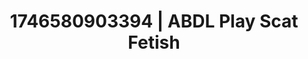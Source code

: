 ---
categories:
- Spiritual kink
- Nerdy seduction
- AI-generated
- Sapphic desires
- Self-pleasure
- ASMR
- Erotic slow burn
- Cosplay
image: /assets/images/1746580903394.jpg
layout: post
seo:
  description: Featured content with high-quality ABDL Play, Scat Fetish. HD images
    available.
  keywords: ABDL Play, Scat Fetish
  og_image: /assets/images/1746580903394.jpg
  schema_type: VisualArtwork
tags:
- ABDL Play
- '#1746580903394'
- Scat Fetish
title: 1746580903394 | ABDL Play Scat Fetish
---